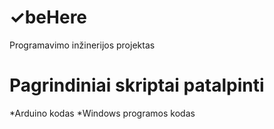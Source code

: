 # ✓beHere
Programavimo inžinerijos projektas
# Pagrindiniai skriptai patalpinti
  *Arduino kodas
  *Windows programos kodas
